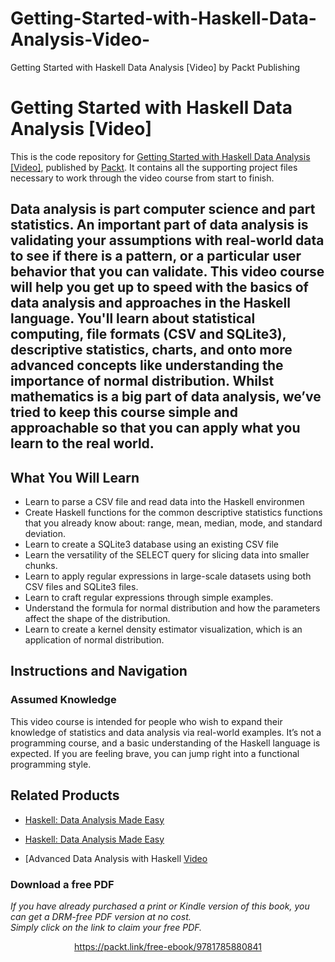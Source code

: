 # Getting-Started-with-Haskell-Data-Analysis-Video-
Getting Started with Haskell Data Analysis [Video] by Packt Publishing
# Getting Started with Haskell Data Analysis [Video]
This is the code repository for [Getting Started with Haskell Data Analysis [Video]](https://www.packtpub.com/big-data-and-business-intelligence/getting-started-haskell-data-analysis-video), published by [Packt](https://www.packtpub.com/?utm_source=github). It contains all the supporting project files necessary to work through the video course from start to finish.
##  Data analysis is part computer science and part statistics. An important part of data analysis is validating your assumptions with real-world data to see if there is a pattern, or a particular user behavior that you can validate. This video course will help you get up to speed with the basics of data analysis and approaches in the Haskell language. You'll learn about statistical computing, file formats (CSV and SQLite3), descriptive statistics, charts, and onto more advanced concepts like understanding the importance of normal distribution. Whilst mathematics is a big part of data analysis, we’ve tried to keep this course simple and approachable so that you can apply what you learn to the real world.
<H2>What You Will Learn</H2>
<DIV class=book-info-will-learn-text>
<UL>
<LI> Learn to parse a CSV file and read data into the Haskell environmen
<LI>Create Haskell functions for the common descriptive statistics functions that you already know about: range, mean, median, mode, and standard deviation.
<LI>Learn to create a SQLite3 database using an existing CSV file
<LI>Learn the versatility of the SELECT query for slicing data into smaller chunks.
<LI>Learn to apply regular expressions in large-scale datasets using both CSV files and SQLite3 files.
<LI>Learn to craft regular expressions through simple examples.
<LI>Understand the formula for normal distribution and how the parameters affect the shape of the distribution.
<LI>Learn to create a kernel density estimator visualization, which is an application of normal distribution.</LI></UL></DIV>

## Instructions and Navigation
### Assumed Knowledge

This video course is intended for people who wish to expand their knowledge of statistics and data analysis via real-world examples. It’s not a programming course, and a basic understanding of the Haskell language is expected. If you are feeling brave, you can jump right into a functional programming style.

## Related Products
* [Haskell: Data Analysis Made Easy](https://www.packtpub.com/big-data-and-business-intelligence/haskell-data-analysis-made-easy)

* [Haskell: Data Analysis Made Easy](https://www.packtpub.com/big-data-and-business-intelligence/haskell-data-analysis-made-easy)

* [Advanced Data Analysis with Haskell [Video](https://www.packtpub.com/big-data-and-business-intelligence/advanced-data-analysis-haskell-video)
### Download a free PDF

 <i>If you have already purchased a print or Kindle version of this book, you can get a DRM-free PDF version at no cost.<br>Simply click on the link to claim your free PDF.</i>
<p align="center"> <a href="https://packt.link/free-ebook/9781785880841">https://packt.link/free-ebook/9781785880841 </a> </p>